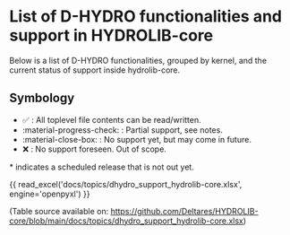 # List of D-HYDRO functionalities and support in HYDROLIB-core
Below is a list of D-HYDRO functionalities, grouped by kernel, and the current status of support inside hydrolib-core.

## Symbology

 - :white_check_mark: : All toplevel file contents can be read/written.
 - :material-progress-check: : Partial support, see notes.
 - :material-close-box: : No support yet, but may come in future.
 - :x: : No support foreseen. Out of scope.

\* indicates a scheduled release that is not out yet.

{{ read_excel('docs/topics/dhydro_support_hydrolib-core.xlsx', engine='openpyxl') }}

(Table source available on: <https://github.com/Deltares/HYDROLIB-core/blob/main/docs/topics/dhydro_support_hydrolib-core.xlsx>)
